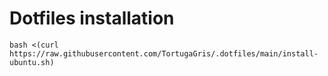 # Dotfiles installation
```
bash <(curl https://raw.githubusercontent.com/TortugaGris/.dotfiles/main/install-ubuntu.sh)
```

